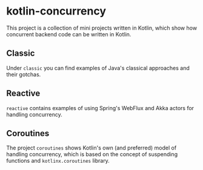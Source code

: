 # kotlin-concurrency
This project is a collection of mini projects written in Kotlin,
which show how concurrent backend code can be written in Kotlin.

## Classic
Under `classic` you can find examples of Java's classical approaches and their gotchas.

## Reactive
`reactive` contains examples of using Spring's WebFlux and Akka actors for handling concurrency.

## Coroutines
The project `coroutines` shows Kotlin's own (and preferred) model of handling concurrency, 
which is based on the concept of suspending functions and `kotlinx.coroutines` library.
